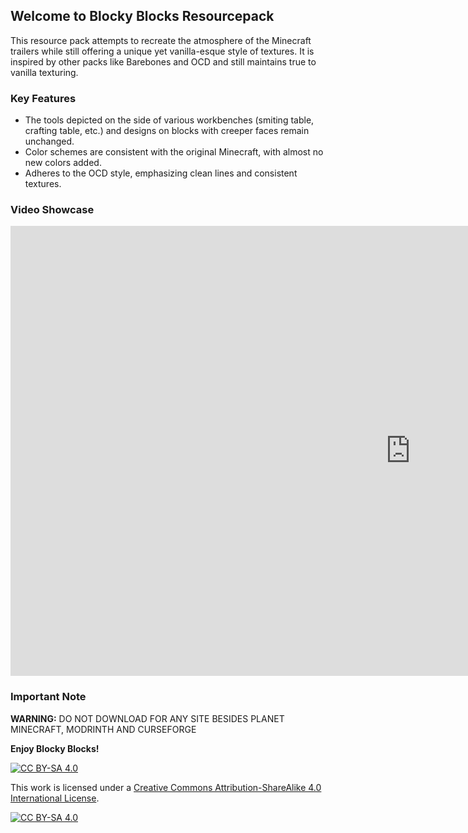 
## Welcome to Blocky Blocks Resourcepack

This resource pack attempts to recreate the atmosphere of the Minecraft trailers while still offering a unique yet vanilla-esque style of textures. It is inspired by other packs like Barebones and OCD and still maintains true to vanilla texturing.

### Key Features

* The tools depicted on the side of various workbenches (smiting table, crafting table, etc.) and designs on blocks with creeper faces remain unchanged.
* Color schemes are consistent with the original Minecraft, with almost no new colors added.
* Adheres to the OCD style, emphasizing clean lines and consistent textures.

### Video Showcase

<iframe width="1280" height="720" src="https://www.youtube.com/embed/ve731ydamQc" title="Blocky Blocks v1 || Minecraft || Official Video" frameborder="0" allow="accelerometer; autoplay; clipboard-write; encrypted-media; gyroscope; picture-in-picture; web-share" allowfullscreen></iframe>

### Important Note

**WARNING:** DO NOT DOWNLOAD FOR ANY SITE BESIDES PLANET MINECRAFT, MODRINTH AND CURSEFORGE

**Enjoy Blocky Blocks!**

[![CC BY-SA 4.0][cc-by-sa-shield]][cc-by-sa]

This work is licensed under a
[Creative Commons Attribution-ShareAlike 4.0 International License][cc-by-sa].

[![CC BY-SA 4.0][cc-by-sa-image]][cc-by-sa]

[cc-by-sa]: http://creativecommons.org/licenses/by-sa/4.0/
[cc-by-sa-image]: https://licensebuttons.net/l/by-sa/4.0/88x31.png
[cc-by-sa-shield]: https://img.shields.io/badge/License-CC%20BY--SA%204.0-lightgrey.svg
